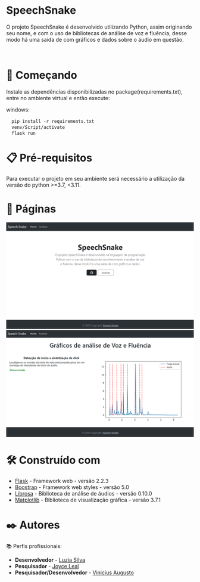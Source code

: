 # SpeechSnake

O projeto SpeechSnake é desenvolvido utilizando Python, assim originando seu nome, e com o uso de bibliotecas de análise de voz e fluência, desse modo há uma saída de com gráficos e dados sobre o áudio em questão.

</br>

# 🚀 Começando

Instale as dependências disponibilizadas no package(requirements.txt), entre no ambiente virtual e então execute:

windows:

```
  pip install -r requirements.txt
  venv/Script/activate
  flask run
```

# 📋 Pré-requisitos

Para executar o projeto em seu ambiente será necessário a utilização da versão do python >=3.7, <3.11.

# 📃 Páginas

![Alt text](docs/images/pages/home_page.png)
![Alt text](docs/images/pages/analytics_page.png)
# 🛠️ Construído com

- [Flask](https://flask.palletsprojects.com/) - Framework web - versão 2.2.3
- [Boostrap](https://getbootstrap.com/) - Framework web styles - versão 5.0
- [Librosa](https://librosa.org/doc/latest/index.html) - Biblioteca de análise de áudios - versão 0.10.0
- [Matplotlib](https://matplotlib.org/) - Biblioteca de visualização gráfica - versão 3.7.1

# ✒️ Autores

📚 Perfis profissionais:

- **Desenvolvedor** - [Luzia Silva](https://github.com/Luzia-Silva)
- **Pesquisador** - [Joyce Leal](https://www.linkedin.com/in/joyce-lebedasi/)
- **Pesquisador/Desenvolvedor** - [Vinicius Augusto](https://www.linkedin.com/in/vinissilva/)
